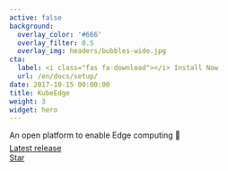 ```yaml
---
active: false
background:
  overlay_color: '#666'
  overlay_filter: 0.5
  overlay_img: headers/bubbles-wide.jpg
cta:
  label: <i class="fas fa-download"></i> Install Now
  url: /en/docs/setup/
date: 2017-10-15 00:00:00
title: KubeEdge
weight: 3
widget: hero
---
```

An open platform to enable Edge computing :rocket:
<div style="margin-top: -0.5rem;">
  <a id="academic-release" href="https://github.com/kubeedge/kubeedge" data-repo="kubeedge/kubeedge">
  Latest release <!-- V -->
  </a>
</div>
<div class="mt-3">
  <a class="github-button" href="https://github.com/kubeedge/kubeedge" data-icon="octicon-star" data-size="large" data-show-count="true" aria-label="Star this on GitHub">Star</a>
</div>
<script async defer src="https://buttons.github.io/buttons.js"></script>
